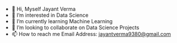 - 👋 Hi, Myself Jayant Verma
- 👀 I’m interested in Data Science
- 🌱 I’m currently learning Machine Learning
- 💞️ I’m looking to collaborate on Data Science Projects
- 📫 How to reach me Email Address: jayantverma9380@gmail.com


<!---
jayantverma2809/jayantverma2809 is a ✨ special ✨ repository because its `README.md` (this file) appears on your GitHub profile.
You can click the Preview link to take a look at your changes.
--->
